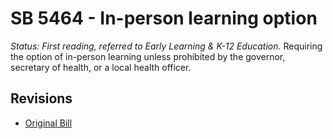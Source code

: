 # SB 5464 - In-person learning option
*Status: First reading, referred to Early Learning & K-12 Education.*
Requiring the option of in-person learning unless prohibited by the governor, secretary of health, or a local health officer. 

## Revisions
* [Original Bill](1/)